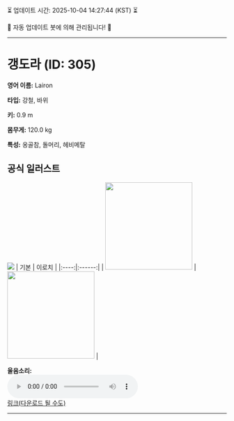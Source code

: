 
⏳ 업데이트 시간: 2025-10-04 14:27:44 (KST) ⏳

🤖 자동 업데이트 봇에 의해 관리됩니다! 🤖

---

# 갱도라 (ID: 305)
**영어 이름:** Lairon

**타입:** 강철, 바위

**키:** 0.9 m

**몸무게:** 120.0 kg

**특성:** 옹골참, 돌머리, 헤비메탈

## 공식 일러스트
![](https://raw.githubusercontent.com/PokeAPI/sprites/master/sprites/pokemon/other/official-artwork/305.png)
| 기본 | 이로치 |
|:----:|:------:|
| <img src="http://play.pokemonshowdown.com/sprites/ani/lairon.gif" width="200"> | <img src="http://play.pokemonshowdown.com/sprites/ani-shiny/lairon.gif" width="200"> |

**울음소리:**<br><audio controls src="https://raw.githubusercontent.com/PokeAPI/cries/main/cries/pokemon/latest/305.ogg"></audio><br> [링크(다운로드 될 수도)](https://raw.githubusercontent.com/PokeAPI/cries/main/cries/pokemon/latest/305.ogg)


---

